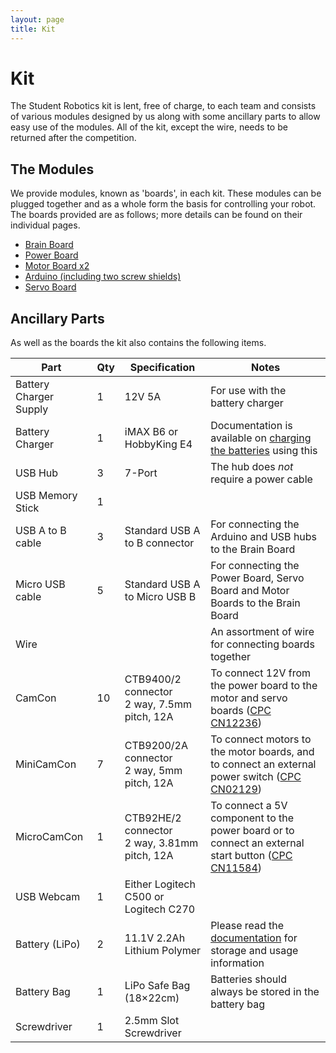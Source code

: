 ```yaml
---
layout: page
title: Kit
---
```


# Kit

The Student Robotics kit is lent, free of charge, to each team and consists of various modules designed by us along with some ancillary parts to allow easy use of the modules.
All of the kit, except the wire, needs to be returned after the competition.


## The Modules

We provide modules, known as 'boards', in each kit.
These modules can be plugged together and as a whole form the basis for controlling your robot.
The boards provided are as follows; more details can be found on their individual pages.

 * [Brain Board](/docs/kit/brain_board)
 * [Power Board](/docs/kit/power_board)
 * [Motor Board x2](/docs/kit/motor_board)
 * [Arduino (including two screw shields)](/docs/kit/arduino)
 * [Servo Board](/docs/kit/servo_board)


## Ancillary Parts

As well as the boards the kit also contains the following items.

| Part                   | Qty | Specification                                      | Notes
|------------------------|-----|----------------------------------------------------|-------
| Battery Charger Supply | 1   | 12V 5A                                             | For use with the battery charger
| Battery Charger        | 1   | iMAX B6 or HobbyKing E4                            | Documentation is available on [charging the batteries](/docs/kit/batteries) using this
| USB Hub                | 3   | 7-Port                                             | The hub does *not* require a power cable
| USB Memory Stick       | 1   |                                                    |
| USB A to B cable       | 3   | Standard USB A to B connector                      | For connecting the Arduino and USB hubs to the Brain Board
| Micro USB cable        | 5   | Standard USB A to Micro USB B                      | For connecting the Power Board, Servo Board and Motor Boards to the Brain Board
| Wire                   |     |                                                    | An assortment of wire for connecting boards together
| CamCon                 | 10  | CTB9400/2 connector<br />2 way, 7.5mm pitch, 12A   | To connect 12V from the power board to the motor and servo boards ([CPC CN12236][CPC-CN12236])
| MiniCamCon             | 7   | CTB9200/2A connector<br />2 way, 5mm pitch, 12A    | To connect motors to the motor boards, and to connect an external power switch ([CPC CN02129][CPC-CN02129])
| MicroCamCon            | 1   | CTB92HE/2 connector<br />2 way, 3.81mm pitch, 12A  | To connect a 5V component to the power board or to connect an external start button ([CPC CN11584][CPC-CN11584])
| USB Webcam             | 1   | Either Logitech C500 or Logitech C270              |
| Battery (LiPo)         | 2   | 11.1V 2.2Ah Lithium Polymer                        | Please read the [documentation](/docs/kit/batteries) for storage and usage information
| Battery Bag            | 1   | LiPo Safe Bag (18×22cm)                            | Batteries should always be stored in the battery bag
| Screwdriver            | 1   | 2.5mm Slot Screwdriver                             |

[CPC-CN12236]: https://cpc.farnell.com/camdenboss/ctb9400-2/terminal-block-plug-in-2way/dp/CN12236
[CPC-CN02129]: https://cpc.farnell.com/camdenboss/ctb9200-2a/free-terminal-2way/dp/CN02129
[CPC-CN11584]: https://cpc.farnell.com/camdenboss/ctb92he-2/terminal-block-3-81mm-2-pole/dp/CN11584
